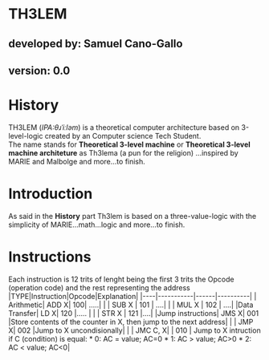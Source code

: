 TH3LEM
=======

## developed by: Samuel Cano-Gallo
## version: 0.0

# History
TH3LEM (_IPA:θɹˈiːləm_) is a theoretical computer architecture based on 3-level-logic created by an Computer science Tech Student.  
The name stands for **Theoretical 3-level machine** or **Theoretical 3-level machine architeture** as Th3lema (a pun for the religion) 
...inspired by MARIE and Malbolge and more...to finish.

# Introduction  
As said in the **History** part Th3lem is based on a three-value-logic with the simplicity of MARIE...math...logic and more...to finish.
# Instructions  
Each instruction is 12 trits of lenght being the first 3 trits the Opcode (operation code) and the rest representing the address
|TYPE|Instruction|Opcode|Explanation|
|----|-----------|------|----------|
| Arithmetic| ADD X| 100| .....|
| | SUB X | 101 | ....|
| | MUL X | 102 | ....|
|Data Transfer| LD X| 120 |..... |
| | STR X | 121 |....|
|Jump instructions| JMS X| 001 |Store contents of the counter in X, then jump to the next address|
| | JMP X| 002 |Jump to X uncondisionally|
| | JMC C, X| | 010 | Jump to X intruction if C (condition) is equal:  * 0: AC = value; AC=0  * 1: AC > value; AC>0  * 2: AC < value; AC<0| 

